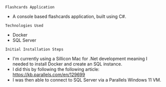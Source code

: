 ```Flashcards Application```
- A console based flashcards application, built using C#.

```Technologies Used```
- Docker
- SQL Server

```Initial Installation Steps```
- I'm currently using a Sillicon Mac for .Net development meaning I needed to install Docker and create an SQL instance.
- I did this by following the following article: https://kb.parallels.com/en/129699
- I was then able to connect to SQL Server via a Parallels Windows 11 VM.
